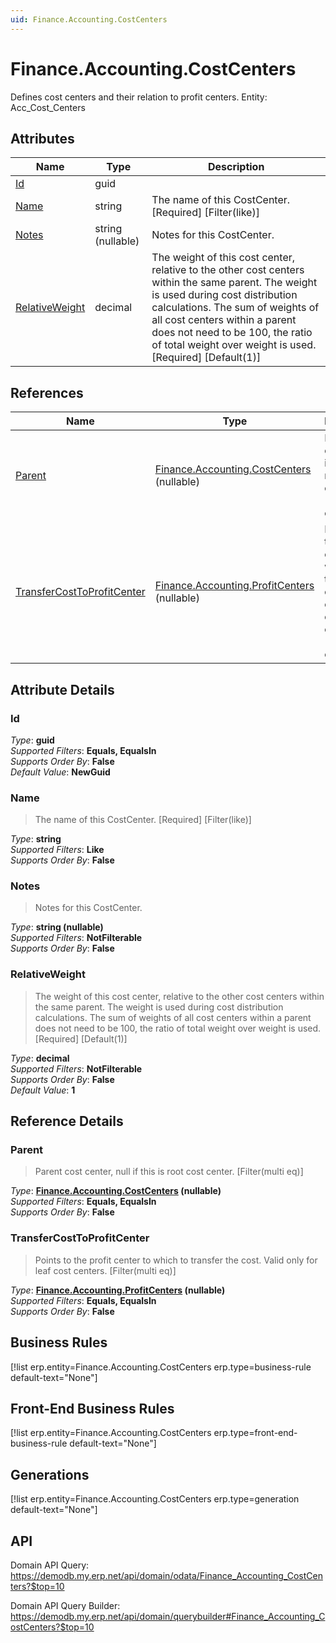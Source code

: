 ```yaml
---
uid: Finance.Accounting.CostCenters
---
```

# Finance.Accounting.CostCenters

Defines cost centers and their relation to profit centers. Entity: Acc_Cost_Centers

## Attributes

| Name | Type | Description |
| ---- | ---- | --- |
| [Id](Finance.Accounting.CostCenters.md#Id) | guid |  
| [Name](Finance.Accounting.CostCenters.md#Name) | string | The name of this CostCenter. [Required] [Filter(like)] 
| [Notes](Finance.Accounting.CostCenters.md#Notes) | string (nullable) | Notes for this CostCenter. 
| [RelativeWeight](Finance.Accounting.CostCenters.md#RelativeWeight) | decimal | The weight of this cost center, relative to the other cost centers within the same parent. The weight is used during cost distribution calculations. The sum of weights of all cost centers within a parent does not need to be 100, the ratio of total weight over weight is used. [Required] [Default(1)] 

## References

| Name | Type | Description |
| ---- | ---- | --- |
| [Parent](Finance.Accounting.CostCenters.md#Parent) | [Finance.Accounting.CostCenters](Finance.Accounting.CostCenters.md) (nullable) | Parent cost center, null if this is root cost center. [Filter(multi eq)] |
| [TransferCostToProfitCenter](Finance.Accounting.CostCenters.md#TransferCostToProfitCenter) | [Finance.Accounting.ProfitCenters](Finance.Accounting.ProfitCenters.md) (nullable) | Points to the profit center to which to transfer the cost. Valid only for leaf cost centers. [Filter(multi eq)] |


## Attribute Details

### Id

_Type_: **guid**  
_Supported Filters_: **Equals, EqualsIn**  
_Supports Order By_: **False**  
_Default Value_: **NewGuid**  

### Name

> The name of this CostCenter. [Required] [Filter(like)]

_Type_: **string**  
_Supported Filters_: **Like**  
_Supports Order By_: **False**  

### Notes

> Notes for this CostCenter.

_Type_: **string (nullable)**  
_Supported Filters_: **NotFilterable**  
_Supports Order By_: **False**  

### RelativeWeight

> The weight of this cost center, relative to the other cost centers within the same parent. The weight is used during cost distribution calculations. The sum of weights of all cost centers within a parent does not need to be 100, the ratio of total weight over weight is used. [Required] [Default(1)]

_Type_: **decimal**  
_Supported Filters_: **NotFilterable**  
_Supports Order By_: **False**  
_Default Value_: **1**  


## Reference Details

### Parent

> Parent cost center, null if this is root cost center. [Filter(multi eq)]

_Type_: **[Finance.Accounting.CostCenters](Finance.Accounting.CostCenters.md) (nullable)**  
_Supported Filters_: **Equals, EqualsIn**  
_Supports Order By_: **False**  

### TransferCostToProfitCenter

> Points to the profit center to which to transfer the cost. Valid only for leaf cost centers. [Filter(multi eq)]

_Type_: **[Finance.Accounting.ProfitCenters](Finance.Accounting.ProfitCenters.md) (nullable)**  
_Supported Filters_: **Equals, EqualsIn**  
_Supports Order By_: **False**  



## Business Rules

[!list erp.entity=Finance.Accounting.CostCenters erp.type=business-rule default-text="None"]

## Front-End Business Rules

[!list erp.entity=Finance.Accounting.CostCenters erp.type=front-end-business-rule default-text="None"]

## Generations

[!list erp.entity=Finance.Accounting.CostCenters erp.type=generation default-text="None"]

## API

Domain API Query:
<https://demodb.my.erp.net/api/domain/odata/Finance_Accounting_CostCenters?$top=10>

Domain API Query Builder:
<https://demodb.my.erp.net/api/domain/querybuilder#Finance_Accounting_CostCenters?$top=10>

